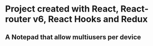 # Project created with React, React-router v6, React Hooks and Redux

## A Notepad that allow multiusers per device
